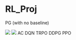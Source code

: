 # RL_Proj

PG (with no baseline)

<img src="https://render.githubusercontent.com/render/math?math=1 \. \ \ sample \ \left\{\tau^ i \right\} from \ \ \pi_\theta \ \left(a_t \ \ | \ \ s_t \right) ">
<img src="https://render.githubusercontent.com/render/math?math=2 \. \ \ \nabla_\theta \ \left\{\tau^ i \right\} from \ \ \pi_\theta \ \left(a_t \ \ | \ \ s_t \right) ">
AC
DQN
TRPO
DDPG
PPO
